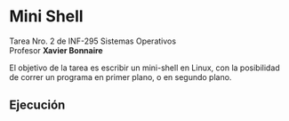 Mini Shell
=====
Tarea Nro. 2 de INF-295 Sistemas Operativos  
Profesor **Xavier Bonnaire**

El objetivo de la tarea es escribir un mini-shell en Linux, con la posibilidad de correr un programa en primer plano, o en segundo plano.


Ejecución
-------

